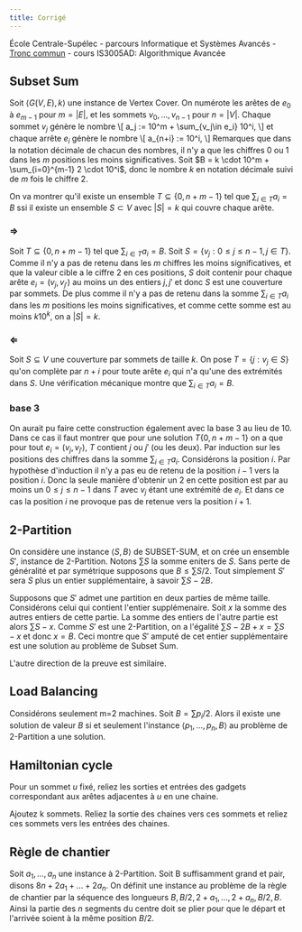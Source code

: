 ```yaml
---
title: Corrigé
---
```


École Centrale-Supélec - parcours Informatique et Systèmes Avancés - [Tronc commun](http://www.isia.ecp.fr/welcome_to_www_ecp_fr_cms_site_isia/isia___formation/cours_tronc_commun) - cours IS3005AD: Algorithmique Avancée

## Subset Sum

Soit $\langle G(V,E),k\rangle$ une instance de Vertex Cover.
On numérote les arêtes de $e_0$ à $e_{m-1}$ pour $m=|E|$, et les sommets $v_0, \ldots,v_{n-1}$ pour $n=|V|$.
Chaque sommet $v_j$ génère le nombre 
\\[
     a_j := 10^m + \sum_{v_j\in e_i} 10^i,
\\]
et chaque arrête $e_i$ génère le nombre
\\[
     a_{n+i} := 10^i,
\\]
Remarques que dans la notation décimale de chacun des nombres, il n'y a que les chiffres 0 ou 1 dans les $m$ positions les moins significatives.
Soit $B = k \cdot 10^m + \sum_{i=0}^{m-1} 2 \cdot 10^i$,
donc le nombre $k$ en notation décimale suivi de $m$ fois le chiffre 2.

On va montrer qu'il existe un ensemble $T\subseteq \{0,n+m-1\}$ tel que $\sum_{i\in T} a_i = B$ ssi il existe un ensemble $S\subset V$ avec $|S|=k$ qui couvre chaque arête.

### $\Rightarrow$

Soit $T\subseteq \{0,n+m-1\}$ tel que $\sum_{i\in T} a_i = B$.
Soit $S = \{v_j: 0\leq j \leq n-1, j\in T\}$.
Comme il n'y a pas de retenu dans les $m$ chiffres les moins significatives, et que la valeur cible a le ciffre 2 en ces positions, $S$ doit contenir pour chaque arête $e_i=(v_j, v_{j'})$ au moins un des entiers $j,j'$ et donc $S$ est une couverture par sommets. De plus comme il n'y a pas de retenu dans la somme $\sum_{i\in T} a_i$ dans les $m$ positions les moins significatives, et comme cette somme est au moins $k 10^k$, on a $|S|=k$.

### $\Leftarrow$

Soit $S\subseteq V$ une couverture par sommets de taille $k$. On pose $T=\{j:v_j\in S\}$ qu'on complète par $n+i$ pour toute arête $e_i$ qui n'a qu'une des extrémités dans $S$. Une vérification mécanique montre que $\sum_{i\in T} a_i = B$.

### base 3

On aurait pu faire cette construction également avec la base 3 au lieu de 10.  Dans ce cas il faut montrer que pour une solution $T \{0,n+m-1\}$ on a que pour tout $e_i=(v_j,v_{j'})$, $T$ contient $j$ ou $j'$ (ou les deux). Par induction sur les positions des chiffres dans la somme $\sum_{i\in T} a_i$. Considérons la position $i$. Par hypothèse d'induction il n'y a pas eu de retenu de la position $i-1$ vers la position $i$.  Donc la seule manière d'obtenir un $2$ en cette position est par au moins un $0\leq j\leq n-1$ dans $T$ avec $v_j$ étant une extrémité de $e_i$. Et dans ce cas la position $i$ ne provoque pas de retenue vers la position $i+1$.

## 2-Partition

On considère une instance $\langle S,B \rangle$ de SUBSET-SUM, et on crée un ensemble $S'$, instance de 2-Partition. 
Notons $\sum S$ la somme eniters de $S$.  Sans perte de généralité et par symétrique supposons que $B \leq \sum S / 2$.
Tout simplement $S'$ sera $S$ plus un entier supplémentaire, à savoir $\sum S-2B$. 

Supposons que $S'$ admet une partition en deux parties de même taille. Considérons celui qui contient l'entier supplémenaire. Soit $x$ la somme des autres entiers de cette partie.  La somme des entiers de l'autre partie est alors $\sum S -x$.
Comme $S'$ est une 2-Partition, on a l'égalité $\sum S-2B + x = \sum S -x$ et donc $x=B$.  Ceci montre que $S'$ amputé de cet entier supplémentaire est une solution au problème de Subset Sum.

L'autre direction de la preuve est similaire.


## Load Balancing

Considérons seulement m=2 machines. Soit $B=\sum p_i / 2$. Alors il existe une solution de valeur $B$ si et seulement l'instance $\langle p_1,\ldots,p_n,B\rangle$ au problème de 2-Partition a une solution.

## Hamiltonian cycle

Pour un sommet $u$ fixé, reliez les sorties et entrées des gadgets correspondant aux arêtes adjacentes à $u$ en une chaine.

Ajoutez k sommets. Reliez la sortie des chaines vers ces sommets et reliez ces sommets vers les entrées des chaines.


## Règle de chantier

Soit $a_1,\ldots,a_n$ une instance à 2-Partition. Soit B suffisamment grand et pair, disons $8n + 2a_1 + \ldots + 2a_n$.
On définit une instance au problème de la règle de chantier 
par la séquence des longueurs $B, B/2, 2+a_1, \ldots, 2+a_n, B/2, B$.
Ainsi la partie des $n$ segments du centre doit se plier pour que le départ et l'arrivée soient à la même position $B/2$.

